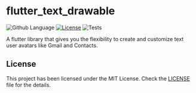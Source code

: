 # flutter_text_drawable
![Github Language](https://img.shields.io/github/languages/top/Akora-IngDKB/show_hide_fab)
[![License](https://img.shields.io/badge/license-MIT-purple.svg)](LICENSE)
![Tests](https://github.com/Akora-IngDKB/flutter_text_drawable/workflows/Tests/badge.svg)

A flutter library that gives you the flexibility to create and customize text user avatars like Gmail and Contacts.

## License
This project has been licensed under the MIT License. Check the [LICENSE](LICENSE) file for the details.